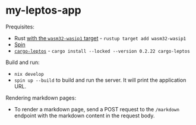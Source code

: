 # my-leptos-app

Prequisites:

- Rust [with the `wasm32-wasip1` target](https://www.rust-lang.org/tools/install) - `rustup target add wasm32-wasip1`
- [Spin](https://developer.fermyon.com/spin/v3/install)
- [`cargo-leptos`](https://github.com/leptos-rs/cargo-leptos#getting-started) - `cargo install --locked --version 0.2.22 cargo-leptos`

Build and run:

- `nix develop`
- `spin up --build` to build and run the server. It will print the application URL.

Rendering markdown pages:

- To render a markdown page, send a POST request to the `/markdown` endpoint with the markdown content in the request body.

